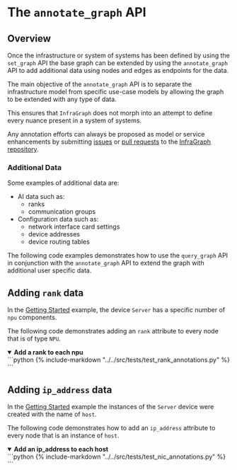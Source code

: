 
# The `annotate_graph` API

## Overview
Once the infrastructure or system of systems has been defined by using the `set_graph` API the base graph can be extended by using the `annotate_graph` API to add additional data using nodes and edges as endpoints for the data.

The main objective of the `annotate_graph` API is to separate the infrastructure model from specific use-case models by allowing the graph to be extended with any type of data.

This ensures that `InfraGraph` does not morph into an attempt to define every nuance present in a system of systems.

Any annotation efforts can always be proposed as model or service enhancements by submitting [issues](https://github.com/Keysight/infragraph/issues) or [pull requests](https://github.com/Keysight/infragraph/pulls) to the [InfraGraph repository](https://github.com/Keysight/infragraph).

### Additional Data
Some examples of additional data are:
- AI data such as:
  - ranks
  - communication groups
- Configuration data such as:
  - network interface card settings
  - device addresses
  - device routing tables

The following code examples demonstrates how to use the `query_graph` API in conjunction with the `annotate_graph` API to extend the graph with additional user specific data.

## Adding `rank` data
In the [Getting Started](create.md) example, the device `Server` has a specific number of `npu` components.

The following code demonstrates adding an `rank` attribute to every node that is of type `NPU`.
<details open>
<summary><strong>Add a rank to each npu</strong></summary>
```python
{% include-markdown "../../src/tests/test_rank_annotations.py" %}
```
</details>

## Adding `ip_address` data
In the [Getting Started](create.md) example the instances of the `Server` device were created with the name of `host`.

The following code demonstrates how to add an `ip_address` attribute to every node that is an instance of `host`.
<details open>
<summary><strong>Add an ip_address to each host</strong></summary>
```python
{% include-markdown "../../src/tests/test_nic_annotations.py" %}
```
</details>
